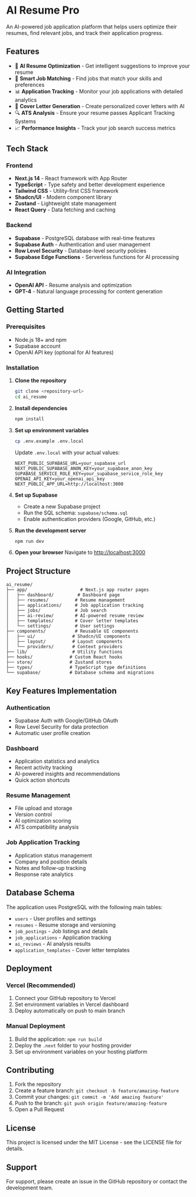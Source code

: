 # AI Resume Pro

An AI-powered job application platform that helps users optimize their resumes, find relevant jobs, and track their application progress.

## Features

- 🤖 **AI Resume Optimization** - Get intelligent suggestions to improve your resume
- 🎯 **Smart Job Matching** - Find jobs that match your skills and preferences
- 📊 **Application Tracking** - Monitor your job applications with detailed analytics
- 📝 **Cover Letter Generation** - Create personalized cover letters with AI
- 🔍 **ATS Analysis** - Ensure your resume passes Applicant Tracking Systems
- 📈 **Performance Insights** - Track your job search success metrics

## Tech Stack

### Frontend
- **Next.js 14** - React framework with App Router
- **TypeScript** - Type safety and better development experience
- **Tailwind CSS** - Utility-first CSS framework
- **Shadcn/UI** - Modern component library
- **Zustand** - Lightweight state management
- **React Query** - Data fetching and caching

### Backend
- **Supabase** - PostgreSQL database with real-time features
- **Supabase Auth** - Authentication and user management
- **Row Level Security** - Database-level security policies
- **Supabase Edge Functions** - Serverless functions for AI processing

### AI Integration
- **OpenAI API** - Resume analysis and optimization
- **GPT-4** - Natural language processing for content generation

## Getting Started

### Prerequisites
- Node.js 18+ and npm
- Supabase account
- OpenAI API key (optional for AI features)

### Installation

1. **Clone the repository**
   ```bash
   git clone <repository-url>
   cd ai_resume
   ```

2. **Install dependencies**
   ```bash
   npm install
   ```

3. **Set up environment variables**
   ```bash
   cp .env.example .env.local
   ```
   
   Update `.env.local` with your actual values:
   ```
   NEXT_PUBLIC_SUPABASE_URL=your_supabase_url
   NEXT_PUBLIC_SUPABASE_ANON_KEY=your_supabase_anon_key
   SUPABASE_SERVICE_ROLE_KEY=your_supabase_service_role_key
   OPENAI_API_KEY=your_openai_api_key
   NEXT_PUBLIC_APP_URL=http://localhost:3000
   ```

4. **Set up Supabase**
   - Create a new Supabase project
   - Run the SQL schema: `supabase/schema.sql`
   - Enable authentication providers (Google, GitHub, etc.)

5. **Run the development server**
   ```bash
   npm run dev
   ```

6. **Open your browser**
   Navigate to [http://localhost:3000](http://localhost:3000)

## Project Structure

```
ai_resume/
├── app/                    # Next.js app router pages
│   ├── dashboard/         # Dashboard page
│   ├── resumes/          # Resume management
│   ├── applications/     # Job application tracking
│   ├── jobs/             # Job search
│   ├── ai-review/        # AI-powered resume review
│   ├── templates/        # Cover letter templates
│   └── settings/         # User settings
├── components/           # Reusable UI components
│   ├── ui/              # Shadcn/UI components
│   ├── layout/          # Layout components
│   └── providers/       # Context providers
├── lib/                 # Utility functions
├── hooks/              # Custom React hooks
├── store/              # Zustand stores
├── types/              # TypeScript type definitions
└── supabase/           # Database schema and migrations
```

## Key Features Implementation

### Authentication
- Supabase Auth with Google/GitHub OAuth
- Row Level Security for data protection
- Automatic user profile creation

### Dashboard
- Application statistics and analytics
- Recent activity tracking
- AI-powered insights and recommendations
- Quick action shortcuts

### Resume Management
- File upload and storage
- Version control
- AI optimization scoring
- ATS compatibility analysis

### Job Application Tracking
- Application status management
- Company and position details
- Notes and follow-up tracking
- Response rate analytics

## Database Schema

The application uses PostgreSQL with the following main tables:
- `users` - User profiles and settings
- `resumes` - Resume storage and versioning
- `job_postings` - Job listings and details
- `job_applications` - Application tracking
- `ai_reviews` - AI analysis results
- `application_templates` - Cover letter templates

## Deployment

### Vercel (Recommended)
1. Connect your GitHub repository to Vercel
2. Set environment variables in Vercel dashboard
3. Deploy automatically on push to main branch

### Manual Deployment
1. Build the application: `npm run build`
2. Deploy the `.next` folder to your hosting provider
3. Set up environment variables on your hosting platform

## Contributing

1. Fork the repository
2. Create a feature branch: `git checkout -b feature/amazing-feature`
3. Commit your changes: `git commit -m 'Add amazing feature'`
4. Push to the branch: `git push origin feature/amazing-feature`
5. Open a Pull Request

## License

This project is licensed under the MIT License - see the LICENSE file for details.

## Support

For support, please create an issue in the GitHub repository or contact the development team.
